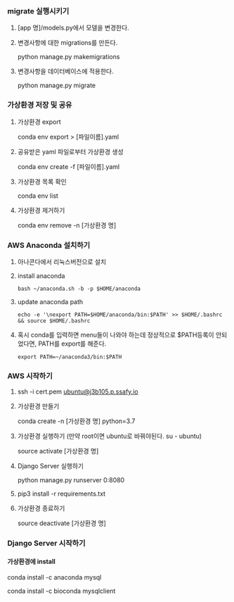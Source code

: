 ### migrate 실행시키기

1. [app 명]/models.py에서 모델을 변경한다.

2. 변경사항에 대한 migrations를 만든다.

   python manage.py makemigrations

3. 변경사항을 데이터베이스에 적용한다.

   python manage.py migrate

### 가상환경 저장 및 공유

1. 가상환경 export

   conda env export > [파일이름].yaml

2. 공유받은 yaml 파일로부터 가상환경 생성

   conda env create -f [파일이름].yaml

3. 가상환경 목록 확인

   conda env list

4. 가상환경 제거하기

   conda env remove -n [가상환경 명]

### AWS Anaconda 설치하기

1. 아나콘다에서 리눅스버전으로 설치

2. install anaconda

   ```
   bash ~/anaconda.sh -b -p $HOME/anaconda
   ```

3. update anaconda path

   ```
   echo -e '\nexport PATH=$HOME/anaconda/bin:$PATH' >> $HOME/.bashrc && source $HOME/.bashrc
   ```

4. 혹시 conda를 입력하면 menu들이 나와야 하는데 정상적으로 $PATH등록이 안되었다면, PATH를 export를 해준다.

   ```
   export PATH=~/anaconda3/bin:$PATH
   ```

### AWS 시작하기

1. ssh -i cert.pem ubuntu@j3b105.p.ssafy.io

2. 가상환경 만들기

   conda create -n [가상환경 명] python=3.7

3. 가상환경 실행하기 (만약 root이면 ubuntu로 바꿔야된다. su - ubuntu)

   source activate [가상환경 명]

4. Django Server 실행하기

   python manage.py  runserver 0:8080

5. pip3 install -r requirements.txt

6. 가상환경 종료하기

   source deactivate [가상환경 명]

### Django Server 시작하기





#### 가상환경에 install

conda install -c anaconda mysql

conda install -c bioconda mysqlclient